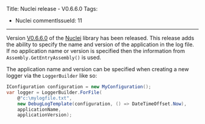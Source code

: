 Title: Nuclei release - V0.6.6.0
Tags:
  - Nuclei
commentIssueId: 11
---

Version [V0.6.6.0](https://github.com/pvandervelde/Nuclei/releases/tag/V0.6.6.0) of the [Nuclei](/projects/nuclei.html) library has been released. This release adds the ability to specify the name and version of the application in the log file. If no application name or version is specified then the information from `Assembly.GetEntryAssembly()` is used.

The application name and version can be specified when creating a new logger via the `LoggerBuilder` like so:

``` cs
IConfiguration configuration = new MyConfiguration();
var logger = LoggerBuilder.ForFile(
    @"c:\mylogfile.txt",
    new DebugLogTemplate(configuration, () => DateTimeOffset.Now),
    applicationName,
    applicationVersion);
```
